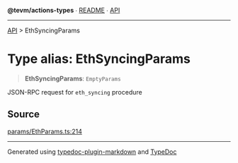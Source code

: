 **@tevm/actions-types** ∙ [README](../README.md) ∙ [API](../API.md)

***

[API](../API.md) > EthSyncingParams

# Type alias: EthSyncingParams

> **EthSyncingParams**: `EmptyParams`

JSON-RPC request for `eth_syncing` procedure

## Source

[params/EthParams.ts:214](https://github.com/evmts/tevm-monorepo/blob/main/packages/actions-types/src/params/EthParams.ts#L214)

***
Generated using [typedoc-plugin-markdown](https://www.npmjs.com/package/typedoc-plugin-markdown) and [TypeDoc](https://typedoc.org/)
